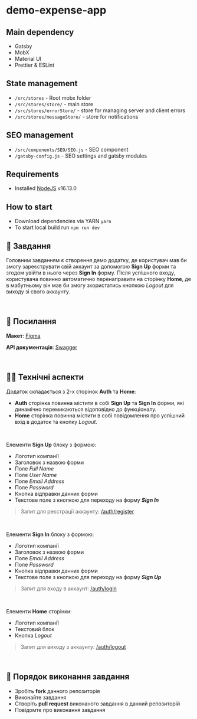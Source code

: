 # demo-expense-app

## Main dependency

- Gatsby
- MobX
- Material UI
- Prettier & ESLint

## State management

- `/src/stores` - Root mobx folder
- `/src/stores/store/` - main store
- `/src/stores/errorStore/` - store for managing server and client errors
- `/src/stores/messageStore/` - store for notifications

## SEO management

- `/src/components/SEO/SEO.js` - SEO component
- `/gatsby-config.js` - SEO settings and gatsby modules

## Requirements

- Installed [NodeJS](https://nodejs.org/uk/) v16.13.0

## How to start

- Download dependencies via YARN `yarn`
- To start local build run `npm run dev`

## 🚀 Завдання

Головним завданням є створення демо додатку, де користувач мав би змогу зареєструвати свій аккаунт за допомогою **Sign Up** форми та згодом увійти в нього через **Sign In** форму. Після успішного входу, користувача повинно автоматично перенаправити на сторінку **Home**, де в мабутньому він мав би змогу зкористатись кнопкою _Logout_ для виходу зі свого аккаунту.

<br>

## 📎 Посилання

**Макет**: [Figma](https://www.figma.com/file/hbthFdqeHcPtKLXQIjkeqX/Test-Incode-Finance-2022)

**API документація**: [Swagger](https://incode-backend-dev.herokuapp.com/api/)

<br>

## 👩‍💻 Технічні аспекти

Додаток складається з 2-х сторінок **Auth** та **Home**:

- **Auth** сторінка повинна містити в собі **Sign Up** та **Sign In** форми, які динамічно перемикаються відоповідно до функціоналу.
- **Home** сторінка повинна містити в собі повідомлення про успішний вхід в додаток та кнопку _Logout_.

<br>

Елементи **Sign Up** блоку з формою:

- Логотип компанії
- Заголовок з назвою форми
- Поле _Full Name_
- Поле _User Name_
- Поле _Email Address_
- Поле _Password_
- Кнопка відправки данних форми
- Текстове поле з кнопкою для переходу на форму **_Sign In_**

> Запит для реєстрації аккаунту: [/auth/register](/auth/register)

<br>

Елементи **Sign In** блоку з формою:

- Логотип компанії
- Заголовок з назвою форми
- Поле _Email Address_
- Поле _Password_
- Кнопка відправки данних форми
- Текстове поле з кнопкою для переходу на форму **_Sign Up_**

> Запит для входу в аккаунт: [/auth/login](https://incode-backend-dev.herokuapp.com/api/#/auth/AuthController_login)

<br>

Елементи **Home** сторінки:

- Логотип компанії
- Текстовий блок
- Кнопка _Logout_

> Запит для виходу з аккаунту: [/auth/logout](https://incode-backend-dev.herokuapp.com/api/#/auth/AuthController_logout)

<br>

## 📌 Порядок виконання завдання

- Зробіть **fork** данного репозиторія
- Виконайте завдання
- Створіть **pull request** виконаного завдання в данний репозиторій
- Повідомте про виконання завдання
